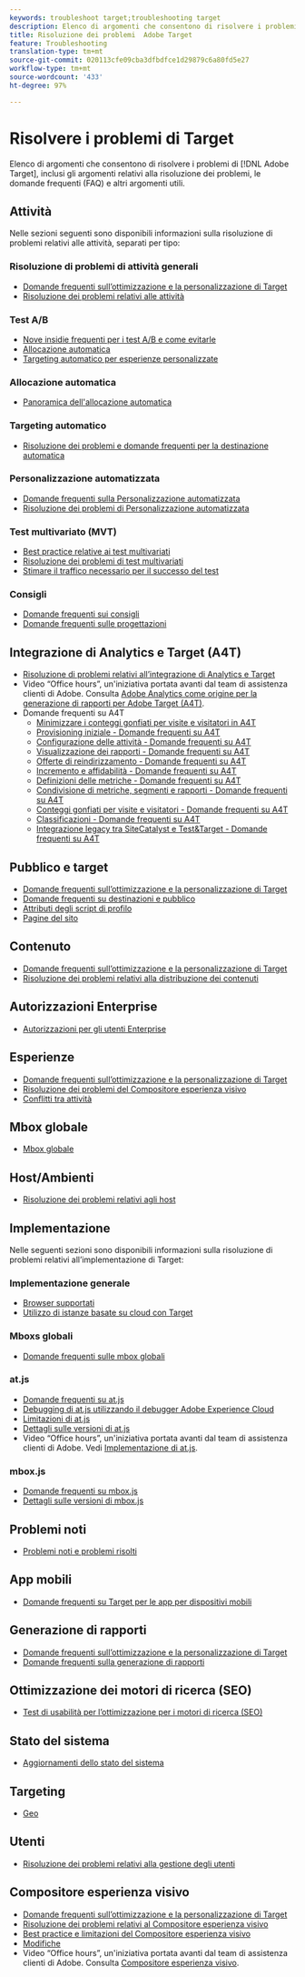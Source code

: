 ```yaml
---
keywords: troubleshoot target;troubleshooting target
description: Elenco di argomenti che consentono di risolvere i problemi di Adobe Target, inclusi gli argomenti relativi alla risoluzione dei problemi, le domande frequenti (FAQ) e altri argomenti utili.
title: Risoluzione dei problemi  Adobe Target
feature: Troubleshooting
translation-type: tm+mt
source-git-commit: 020113cfe09cba3dfbdfce1d29879c6a80fd5e27
workflow-type: tm+mt
source-wordcount: '433'
ht-degree: 97%

---
```



# Risolvere i problemi di Target

Elenco di argomenti che consentono di risolvere i problemi di [!DNL Adobe Target], inclusi gli argomenti relativi alla risoluzione dei problemi, le domande frequenti (FAQ) e altri argomenti utili.

## Attività

Nelle sezioni seguenti sono disponibili informazioni sulla risoluzione di problemi relativi alle attività, separati per tipo:

### Risoluzione di problemi di attività generali

* [Domande frequenti sull’ottimizzazione e la personalizzazione di Target](/help/c-intro/cmp-target-standard-cheatsheet.md)
* [Risoluzione dei problemi relativi alle attività](/help/c-activities/c-troubleshooting-activities/troubleshooting-activities.md)

### Test A/B

* [Nove insidie frequenti per i test A/B e come evitarle](/help/c-activities/t-test-ab/common-ab-testing-pitfalls.md)
* [Allocazione automatica](/help/c-activities/automated-traffic-allocation/automated-traffic-allocation.md)
* [Targeting automatico per esperienze personalizzate](/help/c-activities/auto-target/auto-target-to-optimize.md)

### Allocazione automatica

* [Panoramica dell&#39;allocazione automatica](/help/c-activities/automated-traffic-allocation/automated-traffic-allocation.md#section_0E72C1D72DE74F589F965D4B1763E5C3)

### Targeting automatico

* [Risoluzione dei problemi e domande frequenti per la destinazione automatica](/help/c-activities/auto-target/auto-target-troubleshooting-faqs.md)

### Personalizzazione automatizzata

* [Domande frequenti sulla Personalizzazione automatizzata](/help/c-activities/t-automated-personalization/automated-personalization-faq.md)
* [Risoluzione dei problemi di Personalizzazione automatizzata](/help/c-activities/t-automated-personalization/ap-trouble.md)

### Test multivariato (MVT)

* [Best practice relative ai test multivariati](/help/c-activities/c-multivariate-testing/best-practices.md)
* [Risoluzione dei problemi di test multivariati](/help/c-activities/c-multivariate-testing/best-practices.md)
* [Stimare il traffico necessario per il successo del test](/help/c-activities/c-multivariate-testing/t-create-multivariate-test/traffic-estimator.md)

### Consigli

* [Domande frequenti sui consigli](/help/c-recommendations/c-recommendations-faq/recommendations-faq.md)
* [Domande frequenti sulle progettazioni](/help/c-recommendations/c-design-overview/template-faq.md)

## Integrazione di Analytics e Target (A4T)

* [Risoluzione di problemi relativi all’integrazione di Analytics e Target](/help/c-integrating-target-with-mac/a4t/c-a4t-troubleshooting/a4t-troubleshooting.md)
* Video “Office hours”, un&#39;iniziativa portata avanti dal team di assistenza clienti di Adobe. Consulta [Adobe Analytics come origine per la generazione di rapporti per Adobe Target (A4T)](/help/c-integrating-target-with-mac/a4t/a4t.md).
* Domande frequenti su A4T
   * [Minimizzare i conteggi gonfiati per visite e visitatori in A4T](/help/c-integrating-target-with-mac/a4t/c-a4t-troubleshooting/minimizing-inflated-visit-and-visitor-counts-a4t.md)
   * [Provisioning iniziale - Domande frequenti su A4T](/help/c-integrating-target-with-mac/a4t/r-a4t-faq/a4t-faq-initial-provisioning.md)
   * [Configurazione delle attività - Domande frequenti su A4T](/help/c-integrating-target-with-mac/a4t/r-a4t-faq/a4t-faq-activity-setup.md)
   * [Visualizzazione dei rapporti - Domande frequenti su A4T](/help/c-integrating-target-with-mac/a4t/r-a4t-faq/a4t-faq-viewing-reports.md)
   * [Offerte di reindirizzamento - Domande frequenti su A4T](/help/c-integrating-target-with-mac/a4t/r-a4t-faq/a4t-faq-redirect-offers.md)
   * [Incremento e affidabilità - Domande frequenti su A4T](/help/c-integrating-target-with-mac/a4t/r-a4t-faq/a4t-faq-lift-and-confidence.md)
   * [Definizioni delle metriche - Domande frequenti su A4T](/help/c-integrating-target-with-mac/a4t/r-a4t-faq/a4t-faq-metric-definition.md)
   * [Condivisione di metriche, segmenti e rapporti - Domande frequenti su A4T](/help/c-target/c-troubleshooting-targets-and-audiences/a4t-faq-sharing-metrics-audiences-reports.md)
   * [Conteggi gonfiati per visite e visitatori - Domande frequenti su A4T](/help/c-integrating-target-with-mac/a4t/r-a4t-faq/a4t-faq-inflated-visit-and-visitor-counts.md)
   * [Classificazioni - Domande frequenti su A4T](/help/c-integrating-target-with-mac/a4t/r-a4t-faq/a4t-faq-classifications.md)
   * [Integrazione legacy tra SiteCatalyst e Test&amp;Target - Domande frequenti su A4T](/help/c-integrating-target-with-mac/a4t/r-a4t-faq/a4t-faq-old-integration.md)

## Pubblico e target

* [Domande frequenti sull’ottimizzazione e la personalizzazione di Target](/help/c-intro/cmp-target-standard-cheatsheet.md)
* [Domande frequenti su destinazioni e pubblico](/help/c-target/c-troubleshooting-targets-and-audiences/troubleshooting-targets-and-audiences.md)
* [Attributi degli script di profilo](/help/c-target/c-visitor-profile/profile-parameters.md)
* [Pagine del sito](/help/c-target/c-audiences/c-target-rules/site-pages.md)

## Contenuto

* [Domande frequenti sull’ottimizzazione e la personalizzazione di Target](/help/c-intro/cmp-target-standard-cheatsheet.md)
* [Risoluzione dei problemi relativi alla distribuzione dei contenuti](/help/c-activities/c-troubleshooting-activities/content-trouble.md)

## Autorizzazioni Enterprise

* [Autorizzazioni per gli utenti Enterprise](/help/administrating-target/c-user-management/property-channel/property-channel.md)

## Esperienze

* [Domande frequenti sull’ottimizzazione e la personalizzazione di Target](/help/c-intro/cmp-target-standard-cheatsheet.md)
* [Risoluzione dei problemi del Compositore esperienza visivo](/help/c-experiences/c-visual-experience-composer/r-troubleshoot-composer/troubleshoot-composer.md)
* [Conflitti tra attività](/help/c-experiences/c-visual-experience-composer/activity-collisions.md)

## Mbox globale

* [Mbox globale](/help/c-implementing-target/c-implementing-target-for-client-side-web/c-target-atjs-faq/global-mbox-frequently-asked-questions.md)

## Host/Ambienti

* [Risoluzione dei problemi relativi agli host](/help/administrating-target/hosts.md)

## Implementazione

Nelle seguenti sezioni sono disponibili informazioni sulla risoluzione di problemi relativi all’implementazione di Target:

### Implementazione generale

* [Browser supportati](/help/c-implementing-target/c-considerations-before-you-implement-target/supported-browsers.md)
* [Utilizzo di istanze basate su cloud con Target](/help/c-implementing-target/c-implementing-target-for-client-side-web/c-target-debugging-atjs/targeting-using-cloud-based-instances.md)

### Mboxs globali

* [Domande frequenti sulle mbox globali](/help/c-implementing-target/c-implementing-target-for-client-side-web/c-target-atjs-faq/global-mbox-frequently-asked-questions.md)

### at.js

* [Domande frequenti su at.js](/help/c-implementing-target/c-implementing-target-for-client-side-web/c-target-atjs-faq/target-atjs-faq.md)
* [Debugging di at.js utilizzando il debugger Adobe Experience Cloud](/help/c-implementing-target/c-implementing-target-for-client-side-web/c-target-debugging-atjs/target-debugging-atjs.md)
* [Limitazioni di at.js](/help/c-implementing-target/c-implementing-target-for-client-side-web/t-mbox-download/c-target-atjs-implementation/target-atjs-limitations.md)
* [Dettagli sulle versioni di at.js](/help/c-implementing-target/c-implementing-target-for-client-side-web/target-atjs-versions.md)
* Video “Office hours”, un&#39;iniziativa portata avanti dal team di assistenza clienti di Adobe. Vedi [Implementazione di at.js](/help/c-implementing-target/c-implementing-target-for-client-side-web/t-mbox-download/c-target-atjs-implementation/target-atjs-implementation.md).

### mbox.js

* [Domande frequenti su mbox.js](/help/c-implementing-target/c-implementing-target-for-client-side-web/t-mbox-download/mboxjs-frequently-asked-questions.md)
* [Dettagli sulle versioni di mbox.js](/help/c-implementing-target/c-implementing-target-for-client-side-web/t-mbox-download/mboxjs-change-log.md)

## Problemi noti

* [Problemi noti e problemi risolti](/help/r-release-notes/known-issues-resolved-issues.md)

## App mobili

* [Domande frequenti su Target per le app per dispositivi mobili](/help/c-target-mobile-app/target-for-mobile-apps-faq.md)

## Generazione di rapporti

* [Domande frequenti sull’ottimizzazione e la personalizzazione di Target](/help/c-intro/cmp-target-standard-cheatsheet.md)
* [Domande frequenti sulla generazione di rapporti](/help/c-reports/reporting-frequently-asked-questions.md)

## Ottimizzazione dei motori di ricerca (SEO)

* [Test di usabilità per l’ottimizzazione per i motori di ricerca (SEO)](/help/c-implementing-target/c-implementing-target-for-client-side-web/c-how-atjs-works/how-atjs-works.md)

## Stato del sistema

* [Aggiornamenti dello stato del sistema](/help/r-release-notes/system-status-updates.md)

## Targeting

* [Geo](/help/c-target/c-audiences/c-target-rules/geo.md)

## Utenti

* [Risoluzione dei problemi relativi alla gestione degli utenti](/help/administrating-target/c-user-management/c-user-management/troubleshooting-user-management.md)

## Compositore esperienza visivo

* [Domande frequenti sull’ottimizzazione e la personalizzazione di Target](/help/c-intro/cmp-target-standard-cheatsheet.md)
* [Risoluzione dei problemi relativi al Compositore esperienza visivo ](/help/c-experiences/c-visual-experience-composer/r-troubleshoot-composer/troubleshoot-composer.md)
* [Best practice e limitazioni del Compositore esperienza visivo](/help/c-experiences/c-visual-experience-composer/experience-composer-best-practices.md)
* [Modifiche](/help/c-experiences/c-visual-experience-composer/c-vec-code-editor/vec-code-editor.md)
* Video “Office hours”, un&#39;iniziativa portata avanti dal team di assistenza clienti di Adobe. Consulta [Compositore esperienza visivo](/help/c-experiences/c-visual-experience-composer/visual-experience-composer.md).